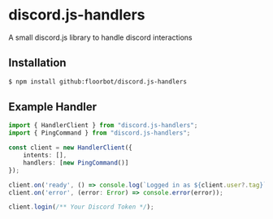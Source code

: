 # discord.js-handlers

A small discord.js library to handle discord interactions

## Installation

```bash
$ npm install github:floorbot/discord.js-handlers
```

## Example Handler

```ts
import { HandlerClient } from "discord.js-handlers";
import { PingCommand } from "discord.js-handlers";

const client = new HandlerClient({
    intents: [],
    handlers: [new PingCommand()]
});

client.on('ready', () => console.log(`Logged in as ${client.user?.tag}`));
client.on('error', (error: Error) => console.error(error));

client.login(/** Your Discord Token */);
```
